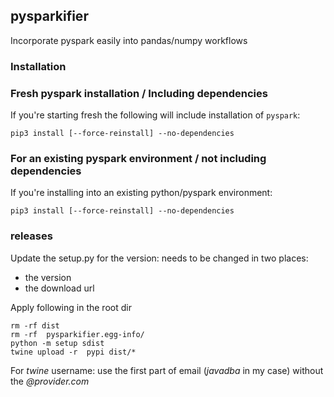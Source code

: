 ## pysparkifier
Incorporate pyspark easily into pandas/numpy workflows

### Installation

### Fresh pyspark installation / Including dependencies

If you're starting fresh the following will include installation of `pyspark`:

```
pip3 install [--force-reinstall] --no-dependencies 
```

### For an existing pyspark environment / not including dependencies

If you're installing into an existing python/pyspark environment:

```
pip3 install [--force-reinstall] --no-dependencies 
```



### releases

Update the setup.py for the version: needs to be changed in two places:

  - the version
  - the download url

Apply following in the root dir

```
rm -rf dist
rm -rf  pysparkifier.egg-info/
python -m setup sdist
twine upload -r  pypi dist/*
```
For _twine_ username:  use the first part of email (_javadba_ in my case) without the _@provider.com_ 